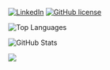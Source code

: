 [![LinkedIn](https://img.shields.io/badge/LinkedIn-blue?logo=linkedin)](https://linkedin.com/in/gerrymiller) [![GitHub license](https://img.shields.io/badge/license-MIT-blue.svg)](https://github.com/gerrymiller/gerrymiller/blob/master/LICENSE)

![Top Languages](https://github-readme-stats.vercel.app/api/top-langs/?username=gerrymiller&layout=donut&theme=radical)

![GitHub Stats](https://github-readme-stats.vercel.app/api?username=gerrymiller&show_icons=true&theme=radical)

<!--
**gerrymiller/gerrymiller** is a ✨ _special_ ✨ repository because its `README.md` (this file) appears on your GitHub profile.

Here are some ideas to get you started:

- 🔭 I’m currently working on ...
- 🌱 I’m currently learning ...
- 👯 I’m looking to collaborate on ...
- 🤔 I’m looking for help with ...
- 💬 Ask me about ...
- 📫 How to reach me: ...
- 😄 Pronouns: ...
- ⚡ Fun fact: ...
-->
![](https://hit.yhype.me/github/profile?user_id=636854)
